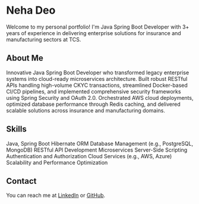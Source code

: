 # Neha Deo
Welcome to my personal portfolio! I'm Java Spring Boot Developer with 3+ years of experience in delivering enterprise solutions for insurance and manufacturing sectors at TCS.

## About Me
Innovative Java Spring Boot Developer who transformed legacy enterprise systems into cloud-ready microservices architecture. Built robust RESTful APIs handling high-volume CKYC transactions, streamlined Docker-based CI/CD pipelines, and implemented comprehensive security frameworks using Spring Security and OAuth 2.0. Orchestrated AWS cloud deployments, optimized database performance through Redis caching, and delivered scalable solutions across insurance and manufacturing domains.

## Skills
  Java, Spring Boot
Hibernate ORM
Database Management (e.g., PostgreSQL, MongoDB)
RESTful API Development
Microservices
Server-Side Scripting
Authentication and Authorization
Cloud Services (e.g., AWS, Azure)
Scalability and Performance Optimization

## Contact
You can reach me at [LinkedIn](https://www.linkedin.com/username) or [GitHub](https://github.com/username).
